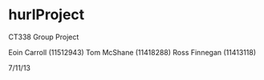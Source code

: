 hurlProject
===========

CT338 Group Project

Eoin Carroll (11512943)
Tom McShane (11418288)
Ross Finnegan (11413118)

7/11/13

